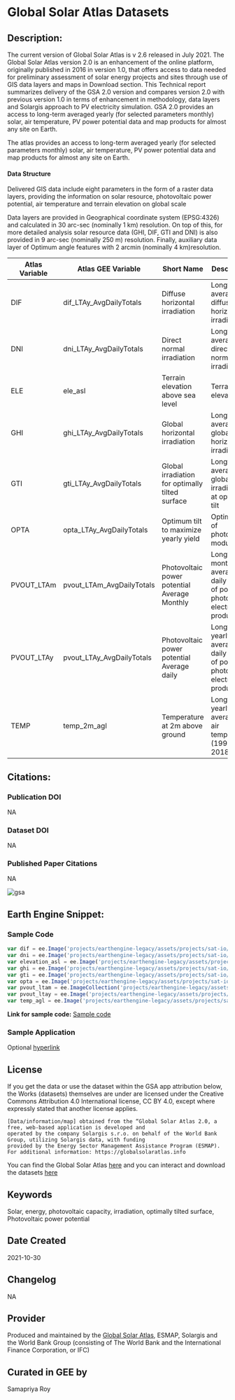 
# Global Solar Atlas Datasets

## Description:

The current version of Global Solar Atlas is v 2.6 released in July 2021. The Global Solar Atlas version 2.0 is an enhancement of the online platform, originally published in 2016 in version 1.0, that offers access to data needed for preliminary assessment of solar energy projects and sites through use of GIS data layers and maps in Download section. This Technical report summarizes delivery of the GSA 2.0 version and compares version 2.0 with previous version 1.0 in terms of enhancement in methodology, data layers and Solargis approach to PV electricity simulation. GSA 2.0 provides an access to long-term averaged yearly (for selected parameters monthly) solar, air temperature, PV power potential data and map products for almost any site on Earth.

The atlas provides an access to long-term averaged yearly (for selected parameters monthly) solar, air temperature,
PV power potential data and map products for almost any site on Earth.

#### Data Structure

Delivered GIS data include eight parameters in the form of a raster data layers, providing the information on solar
resource, photovoltaic power potential, air temperature and terrain elevation on global scale

Data layers are provided in Geographical coordinate system (EPSG:4326) and calculated in 30 arc-sec (nominally 1
km) resolution. On top of this, for more detailed analysis solar resource data (GHI, DIF, GTI and DNI) is also provided
in 9 arc-sec (nominally 250 m) resolution. Finally, auxiliary data layer of Optimum angle features with 2 arcmin
(nominally 4 km)resolution.

|Atlas Variable|Atlas GEE Variable       |Short Name                                     |Description                                                                              |
|--------------|-------------------------|-----------------------------------------------|-----------------------------------------------------------------------------------------|
|DIF           |dif_LTAy_AvgDailyTotals  |Diffuse horizontal irradiation                 |Longterm average of diffuse horizontal irradiation                                       |
|DNI           |dni_LTAy_AvgDailyTotals  |Direct normal irradiation                      |Longterm average of direct normal irradiation                                            |
|ELE           |ele_asl                  |Terrain elevation above sea level              |Terrain elevation                                                                        |
|GHI           |ghi_LTAy_AvgDailyTotals  |Global horizontal irradiation                  |Longterm average of global horizontal irradiation                                        |
|GTI           |gti_LTAy_AvgDailyTotals  |Global irradiation for optimally tilted surface|Longterm average of global irradiation at optimum tilt                                   |
|OPTA          |opta_LTAy_AvgDailyTotals |Optimum tilt to maximize yearly yield          |Optimum tilt of photovoltaic modules                                                     |
|PVOUT_LTAm    |pvout_LTAm_AvgDailyTotals|Photovoltaic power potential Average Monthly   |Longterm monthly average of daily totals of potential photovoltaic electricity production|
|PVOUT_LTAy    |pvout_LTAy_AvgDailyTotals|Photovoltaic power potential Average daily     |Longterm yearly average of daily totals of potential photovoltaic electricity production |
|TEMP          |temp_2m_agl              |Temperature at 2m above ground                 |Longterm yearly average of air temperature (1994-2018)                                   |

## Citations:

### Publication DOI

NA

### Dataset DOI

NA
### Published Paper Citations

NA

![gsa](https://user-images.githubusercontent.com/6677629/139536012-3a177130-3051-4113-b0fe-08f51240a280.gif)

## Earth Engine Snippet:

### Sample Code

```js
var dif = ee.Image('projects/earthengine-legacy/assets/projects/sat-io/open-datasets/global_solar_atlas/dif_LTAy_AvgDailyTotals');
var dni = ee.Image('projects/earthengine-legacy/assets/projects/sat-io/open-datasets/global_solar_atlas/dni_LTAy_AvgDailyTotals');
var elevation_asl = ee.Image('projects/earthengine-legacy/assets/projects/sat-io/open-datasets/global_solar_atlas/ele_asl');
var ghi = ee.Image('projects/earthengine-legacy/assets/projects/sat-io/open-datasets/global_solar_atlas/ghi_LTAy_AvgDailyTotals');
var gti = ee.Image('projects/earthengine-legacy/assets/projects/sat-io/open-datasets/global_solar_atlas/gti_LTAy_AvgDailyTotals');
var opta = ee.Image('projects/earthengine-legacy/assets/projects/sat-io/open-datasets/global_solar_atlas/opta_LTAy_AvgDailyTotals');
var pvout_ltam = ee.ImageCollection('projects/earthengine-legacy/assets/projects/sat-io/open-datasets/global_solar_atlas/pvout_LTAm_AvgDailyTotals');
var pvout_ltay = ee.Image('projects/earthengine-legacy/assets/projects/sat-io/open-datasets/global_solar_atlas/pvout_LTAy_AvgDailyTotals');
var temp_agl = ee.Image('projects/earthengine-legacy/assets/projects/sat-io/open-datasets/global_solar_atlas/temp_2m_agl');
```

**Link for sample code:** [Sample code](https://code.earthengine.google.com/?scriptPath=users/sat-io/awesome-gee-catalog-examples:weather-climate/GLOBAL-SOLAR-ATLAS)

### Sample Application

Optional
[hyperlink]()

## License

If you get the data or use the dataset within the GSA app attribution below, the Works (datasets) themselves are under are licensed under the Creative Commons Attribution 4.0 International license, CC BY 4.0, except where expressly stated that another license applies.

```
[Data/information/map] obtained from the “Global Solar Atlas 2.0, a free, web-based application is developed and
operated by the company Solargis s.r.o. on behalf of the World Bank Group, utilizing Solargis data, with funding
provided by the Energy Sector Management Assistance Program (ESMAP).
For additional information: https://globalsolaratlas.info
```

You can find the Global Solar Atlas [here](https://globalsolaratlas.info/) and you can interact and download the datasets [here](https://globalsolaratlas.info/download)

## Keywords

 Solar, energy, photovoltaic capacity, irradiation, optimally tilted surface, Photovoltaic power potential

## Date Created

2021-10-30

## Changelog

NA

## Provider

Produced and maintained by the [Global Solar Atlas](https://globalsolaratlas.info), ESMAP, Solargis and the World Bank Group (consisting of The World Bank and the International Finance Corporation, or IFC)

## Curated in GEE by
Samapriya Roy